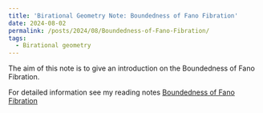 ```yaml
---
title: 'Birational Geometry Note: Boundedness of Fano Fibration'
date: 2024-08-02
permalink: /posts/2024/08/Boundedness-of-Fano-Fibration/
tags:
  - Birational geometry
---
```


The aim of this note is to give an introduction on the Boundedness of Fano Fibration.

For detailed information see my reading notes [Boundedness of Fano Fibration](https://yilimath.github.io/files/Birational/BoundedFanoFibration.pdf)

